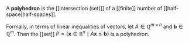
A **polyhedron** is the [[intersection (set)]] of a [[finite]] number of [[half-space|half-spaces]].

Formally, in terms of linear inequalities of vectors, let $A \in \mathbb{Q}^{m\times n}$ and $\mathbf{b} \in \mathbb{Q}^{m}$. Then the [[set]] $P = \{  \mathbf{x} \in \mathbb{R}^{n} \mid A\mathbf{x} \leq \mathbf{b} \}$ is a polyhedron.

